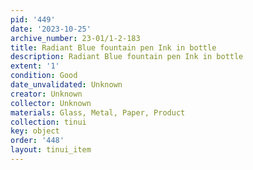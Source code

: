 ```yaml
---
pid: '449'
date: '2023-10-25'
archive_number: 23-01/1-2-183
title: Radiant Blue fountain pen Ink in bottle
description: Radiant Blue fountain pen Ink in bottle
extent: '1'
condition: Good
date_unvalidated: Unknown
creator: Unknown
collector: Unknown
materials: Glass, Metal, Paper, Product
collection: tinui
key: object
order: '448'
layout: tinui_item
---
```

